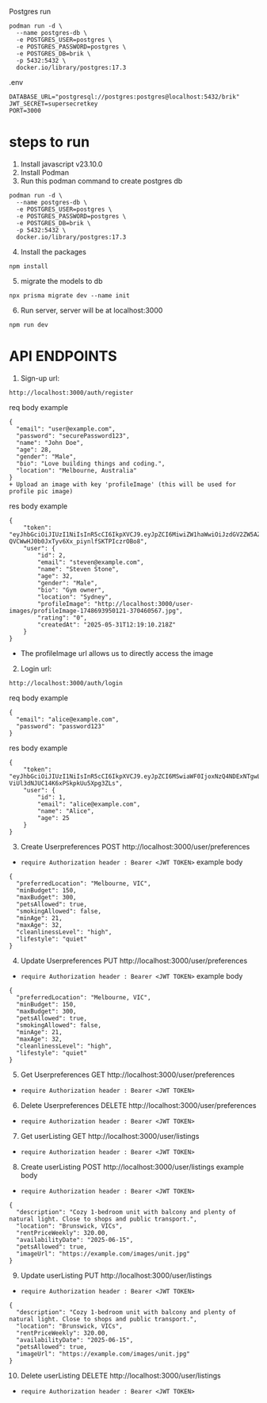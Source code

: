 Postgres run
```
podman run -d \
  --name postgres-db \
  -e POSTGRES_USER=postgres \
  -e POSTGRES_PASSWORD=postgres \
  -e POSTGRES_DB=brik \
  -p 5432:5432 \
  docker.io/library/postgres:17.3
```

.env
```
DATABASE_URL="postgresql://postgres:postgres@localhost:5432/brik"
JWT_SECRET=supersecretkey
PORT=3000
```

# steps to run
1. Install javascript v23.10.0
2. Install Podman
3. Run this podman command to create postgres db 
```
podman run -d \
  --name postgres-db \
  -e POSTGRES_USER=postgres \
  -e POSTGRES_PASSWORD=postgres \
  -e POSTGRES_DB=brik \
  -p 5432:5432 \
  docker.io/library/postgres:17.3
```
4. Install the packages
```
npm install
```
5. migrate the models to db
```
npx prisma migrate dev --name init
```
6. Run server, server will be at localhost:3000
```
npm run dev
```
# API ENDPOINTS

1. Sign-up
url:
```
http://localhost:3000/auth/register
```
req body example
```
{
  "email": "user@example.com",
  "password": "securePassword123",
  "name": "John Doe",
  "age": 28,
  "gender": "Male",
  "bio": "Love building things and coding.",
  "location": "Melbourne, Australia"
}
+ Upload an image with key 'profileImage' (this will be used for profile pic image)

```
res body example
```
{
    "token": "eyJhbGciOiJIUzI1NiIsInR5cCI6IkpXVCJ9.eyJpZCI6MiwiZW1haWwiOiJzdGV2ZW5AZXhhbXBsZS5jb20iLCJuYW1lIjoiU3RldmVuIFN0b25lIiwiaWF0IjoxNzQ4NjkzOTUwLCJleHAiOjE3NDkyOTg3NTB9.xeU1r-QVCWwHJ0b0JxTyv6Xx_piynlfSKTPIczrOBo8",
    "user": {
        "id": 2,
        "email": "steven@example.com",
        "name": "Steven Stone",
        "age": 32,
        "gender": "Male",
        "bio": "Gym owner",
        "location": "Sydney",
        "profileImage": "http://localhost:3000/user-images/profileImage-1748693950121-370460567.jpg",
        "rating": "0",
        "createdAt": "2025-05-31T12:19:10.218Z"
    }
}
```
- The profileImage url allows us to directly access the image

2. Login
url:
```
http://localhost:3000/auth/login
```
req body example
```
{
  "email": "alice@example.com",
  "password": "password123"
}
```
res body example
```
{
    "token": "eyJhbGciOiJIUzI1NiIsInR5cCI6IkpXVCJ9.eyJpZCI6MSwiaWF0IjoxNzQ4NDExNTgwLCJleHAiOjE3NDkwMTYzODB9.KChimtgDx5Su-ViUl3dNJUC14K6xPSkpkUu5Xpg3ZLs",
    "user": {
        "id": 1,
        "email": "alice@example.com",
        "name": "Alice",
        "age": 25
    }
}
```

3. Create Userpreferences 
POST http://localhost:3000/user/preferences
- `require Authorization header : Bearer <JWT TOKEN>`
example body
```
{
  "preferredLocation": "Melbourne, VIC",
  "minBudget": 150,
  "maxBudget": 300,
  "petsAllowed": true,
  "smokingAllowed": false,
  "minAge": 21,
  "maxAge": 32,
  "cleanlinessLevel": "high",
  "lifestyle": "quiet"
}
```

4. Update Userpreferences 
PUT http://localhost:3000/user/preferences
- `require Authorization header : Bearer <JWT TOKEN>`
example body
```
{
  "preferredLocation": "Melbourne, VIC",
  "minBudget": 150,
  "maxBudget": 300,
  "petsAllowed": true,
  "smokingAllowed": false,
  "minAge": 21,
  "maxAge": 32,
  "cleanlinessLevel": "high",
  "lifestyle": "quiet"
}
```

5. Get Userpreferences 
GET http://localhost:3000/user/preferences
- `require Authorization header : Bearer <JWT TOKEN>`

6. Delete Userpreferences 
DELETE http://localhost:3000/user/preferences
- `require Authorization header : Bearer <JWT TOKEN>`

7. Get userListing
GET http://localhost:3000/user/listings
- `require Authorization header : Bearer <JWT TOKEN>`

8. Create userListing
POST http://localhost:3000/user/listings
example body
- `require Authorization header : Bearer <JWT TOKEN>`
```
{
  "description": "Cozy 1-bedroom unit with balcony and plenty of natural light. Close to shops and public transport.",
  "location": "Brunswick, VICs",
  "rentPriceWeekly": 320.00,
  "availabilityDate": "2025-06-15",
  "petsAllowed": true,
  "imageUrl": "https://example.com/images/unit.jpg"
}
```
9. Update userListing
PUT http://localhost:3000/user/listings
- `require Authorization header : Bearer <JWT TOKEN>`
```
{
  "description": "Cozy 1-bedroom unit with balcony and plenty of natural light. Close to shops and public transport.",
  "location": "Brunswick, VICs",
  "rentPriceWeekly": 320.00,
  "availabilityDate": "2025-06-15",
  "petsAllowed": true,
  "imageUrl": "https://example.com/images/unit.jpg"
}
```

10. Delete userListing
DELETE http://localhost:3000/user/listings
- `require Authorization header : Bearer <JWT TOKEN>`
